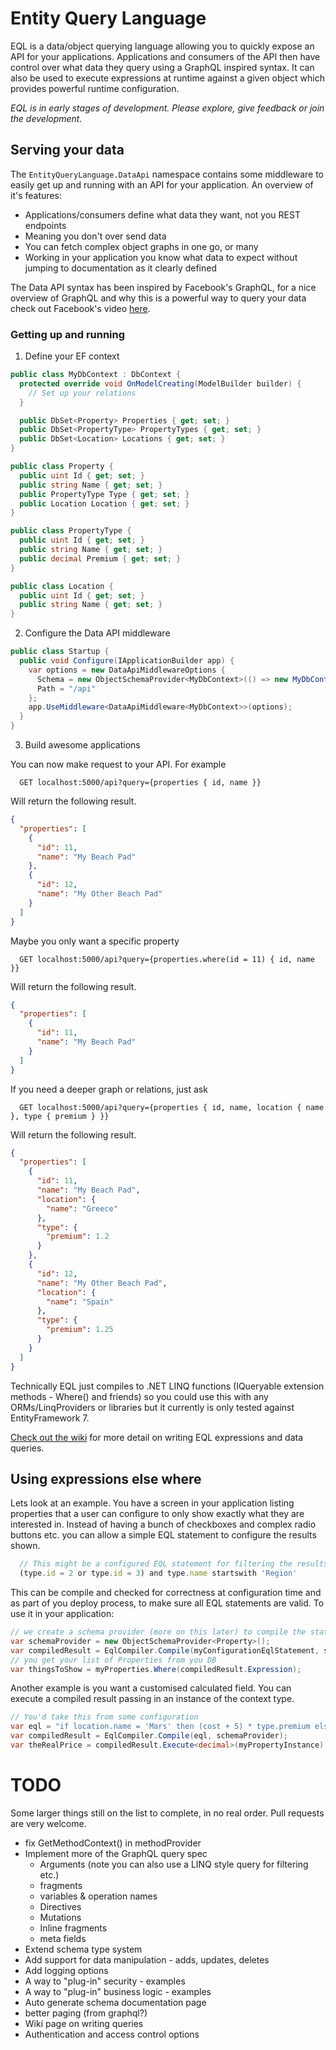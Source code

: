 # Entity Query Language
EQL is a data/object querying language allowing you to quickly expose an API for your applications. Applications and consumers of the API then have control over what data they query using a GraphQL inspired syntax. It can also be used to execute expressions at runtime against a given object which provides powerful runtime configuration.

_EQL is in early stages of development. Please explore, give feedback or join the development._

## Serving your data
The ``EntityQueryLanguage.DataApi`` namespace contains some middleware to easily get up and running with an API for your application. An overview of it's features:
- Applications/consumers define what data they want, not you REST endpoints
- Meaning you don't over send data
- You can fetch complex object graphs in one go, or many
- Working in your application you know what data to expect without jumping to documentation as it clearly defined

The Data API syntax has been inspired by Facebook's GraphQL, for a nice overview of GraphQL and why this is a powerful way to query your data check out Facebook's video [here](https://www.youtube.com/watch?v=9sc8Pyc51uU).

### Getting up and running

1. Define your EF context

```csharp
public class MyDbContext : DbContext {
  protected override void OnModelCreating(ModelBuilder builder) {
    // Set up your relations
  }

  public DbSet<Property> Properties { get; set; }
  public DbSet<PropertyType> PropertyTypes { get; set; }
  public DbSet<Location> Locations { get; set; }
}

public class Property {
  public uint Id { get; set; }
  public string Name { get; set; }
  public PropertyType Type { get; set; }
  public Location Location { get; set; }
}

public class PropertyType {
  public uint Id { get; set; }
  public string Name { get; set; }
  public decimal Premium { get; set; }
}

public class Location {
  public uint Id { get; set; }
  public string Name { get; set; }
}
```
2. Configure the Data API middleware

```csharp
public class Startup {
  public void Configure(IApplicationBuilder app) {
    var options = new DataApiMiddlewareOptions {
      Schema = new ObjectSchemaProvider<MyDbContext>(() => new MyDbContext()),
      Path = "/api"
    };
    app.UseMiddleware<DataApiMiddleware<MyDbContext>>(options);
  }
}
```
3. Build awesome applications

You can now make request to your API. For example
```
  GET localhost:5000/api?query={properties { id, name }}
```
Will return the following result.
```json
{
  "properties": [
    {
      "id": 11,
      "name": "My Beach Pad"
    },
    {
      "id": 12,
      "name": "My Other Beach Pad"
    }
  ]
}
```
Maybe you only want a specific property
```
  GET localhost:5000/api?query={properties.where(id = 11) { id, name }}
```
Will return the following result.
```json
{
  "properties": [
    {
      "id": 11,
      "name": "My Beach Pad"
    }
  ]
}
```
If you need a deeper graph or relations, just ask
```
  GET localhost:5000/api?query={properties { id, name, location { name }, type { premium } }}
```
Will return the following result.
```json
{
  "properties": [
    {
      "id": 11,
      "name": "My Beach Pad",
      "location": {
        "name": "Greece"
      },
      "type": {
        "premium": 1.2
      }
    },
    {
      "id": 12,
      "name": "My Other Beach Pad",
      "location": {
        "name": "Spain"
      },
      "type": {
        "premium": 1.25
      }
    }
  ]
}
```
Technically EQL just compiles to .NET LINQ functions (IQueryable extension methods - Where() and friends) so you could use this with any ORMs/LinqProviders or libraries but it currently is only tested against EntityFramework 7.

[Check out the wiki](https://github.com/lukemurray/EntityQueryLanguage/wiki) for more detail on writing EQL expressions and data queries.

## Using expressions else where
Lets look at an example. You have a screen in your application listing properties that a user can configure to only show exactly what they are interested in. Instead of having a bunch of checkboxes and complex radio buttons etc. you can allow a simple EQL statement to configure the results shown.
```js
  // This might be a configured EQL statement for filtering the results. It has a context of Property
  (type.id = 2 or type.id = 3) and type.name startswith 'Region'
```
This can be compile and checked for correctness at configuration time and as part of you deploy process, to make sure all EQL statements are valid. To use it in your application:
```csharp
// we create a schema provider (more on this later) to compile the statement against our Property type
var schemaProvider = new ObjectSchemaProvider<Property>();
var compiledResult = EqlCompiler.Compile(myConfigurationEqlStatement, schemaProvider);
// you get your list of Properties from you DB
var thingsToShow = myProperties.Where(compiledResult.Expression);
```
Another example is you want a customised calculated field. You can execute a compiled result passing in an instance of the context type.
```csharp
// You'd take this from some configuration
var eql = "if location.name = 'Mars' then (cost + 5) * type.premium else (cost * type.premium) / 3"
var compiledResult = EqlCompiler.Compile(eql, schemaProvider);
var theRealPrice = compiledResult.Execute<decimal>(myPropertyInstance);
```

# TODO
Some larger things still on the list to complete, in no real order. Pull requests are very welcome.

- fix GetMethodContext() in methodProvider
- Implement more of the GraphQL query spec
  - Arguments (note you can also use a LINQ style query for filtering etc.)
  - fragments
  - variables & operation names
  - Directives
  - Mutations
  - Inline fragments
  - meta fields
- Extend schema type system
- Add support for data manipulation - adds, updates, deletes
- Add logging options
- A way to "plug-in" security - examples
- A way to "plug-in" business logic - examples
- Auto generate schema documentation page
- better paging (from graphql?)
- Wiki page on writing queries
- Authentication and access control options
